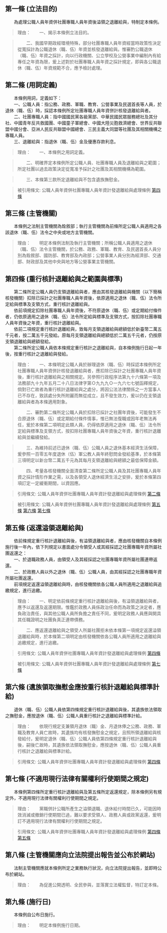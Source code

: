 第一條 (立法目的)
-----------------
　　為處理公職人員年資併社團專職人員年資後溢領之退離給與，特制定本條例。  
> 理由：　　一、揭示本條例立法目的。

> 　　二、我國早期政經環境特殊，部分社團專職人員年資經當時政策性決定從寬採計為公職退休（職、伍）年資並核發退離給與。惟審酌公職退休（職、伍）年資之採計，向以行政機關、公立學校及公營事業中編制內有給專任之年資為限，爰上述對於社團專職人員年資之採計規定，即與各公職退休（職、伍）年資規範不合，應予檢討處理。



第二條 (用詞定義)
-----------------
　　本條例用詞，定義如下：  
　　一、公職人員：指公務、政務、軍職、教育、公營事業及民選首長等人員，於退休（職、伍）時，採認本條例所定社團專職人員年資併計核發退離給與者。  
　　二、社團專職人員：指中國國民黨各級黨部、中華民國民眾服務總社及其分社、中國青年反共救國團、中國童子軍總會、中國大陸災胞救濟總會、世界反共聯盟中國分會、亞洲人民反共聯盟中國總會、三民主義大同盟等社團及其相關機構之專職人員。  
　　三、退離給與：指退休（職、伍）金及優惠存款利息。  
> 理由：　　一、本條例之用詞定義。

> 　　二、明確界定本條例所定公職人員、社團專職人員及退離給與之範圍；所定社團以過去政策決定從寬准予採計之社團及其相關機構為範圍。

> 　　三、本條第三款所定退離給與不包含遺族撫慰金。

> 被引用條文: 公職人員年資併社團專職人員年資計發退離給與處理條例 [第四條](../../國家發展/黨政關係/公職人員年資併社團專職人員年資計發退離給與處理條例.md#第四條-重行核計退離給與之範圍與標準)



第三條 (主管機關)
-----------------
　　本條例之法制主管機關為銓敘部；執行主管機關為前條所定公職人員適用之各該退休（職、伍）法令之中央或地方主管機關。  
> 理由：　　明定本條例法制及執行主管機關；所稱公職人員適用之退休（職、伍）法令主管機關，於公務、政務、軍職、教育、及民選首長人員分別為銓敘部、國防部、教育部及內政部；公營事業人員分別為經濟部、交通部、財政部及其他中央與地方等公營事業主管機關。



第四條 (重行核計退離給與之範圍與標準)
-------------------------------------
　　第二條所定公職人員仍支領退離給與者，應由其核發退離給與機關（以下簡稱核發機關）扣除已採計之社團專職人員年資後，依原適用之退休（職、伍）法令所定給與標準及支領方式，重行核計退離給與。  
　　依前項規定扣除社團專職人員年資後，不符原退休（職、伍）或定期給付條件者，仍依原適用之退休（職、伍）法令所定給與標準及支領方式，按扣除社團專職人員年資後之年資，重行核計退離給與。  
　　依前二項規定重行核計退離給與，致每月支領退離給與總額低於新臺幣二萬五千元者，按二萬五千元發給。原每月支領退離給與總額低於二萬五千元者，仍按原支領退離給與總額發給。  
　　第二條所定公職人員依本條規定重行核計之退離給與，自本條例施行日起一年後，按重行核計之退離給與發給。  
> 理由：　　一、本條明定公職人員於辦理退休（職、伍）時採認本條例所定社團專職人員年資併計核發退離給與者，應扣除已採計之社團專職人員年資後，重行核計退離給與之相關規定。另參照行政程序法第九十六條第一項及法務部九十九年五月二十八日法律字第Ｏ九九九Ｏ一九六七七號函釋規定，倘對已亡故者為重行核計退離給與之處分，將因公法法律關係之一方當事人已不存在，致該處分失所附麗而無從成立，且不發生效力，爰以仍在支領退離給與者為本條適用對象。

> 　　二、審酌第二條所定公職人員於扣除已採計之社團年資後，可能發生不合原退休（職、伍）或定期給付條件情事，惟已無法復職或因年老無法再任，爰於本條第二項明定此類人員，仍得依原適用之退休（職、伍）法令所定給與標準及支領方式，按扣除社團專職人員年資後之年資，重行核計退離給與並繼續發給。

> 　　三、為維持前述已退休（職、伍）公職人員之退休基本經濟生活保障，爰參照一百零五年度退休（伍）軍公教人員年終慰問金發給基準，於本條第三項明定以新台幣二萬五千元為其每月支領退離給與總額之最低保障金額。

> 　　四、考量各核發機關全面清查第二條所定公職人員及其社團專職人員年資之採計情形作業之需，以及各領受人退休經濟生活之安排，爰於本條第四項訂定一定緩衝期間，以資因應。

> 引用條文: 公職人員年資併社團專職人員年資計發退離給與處理條例 [第二條](../../國家發展/黨政關係/公職人員年資併社團專職人員年資計發退離給與處理條例.md#第二條-用詞定義)

> 被引用條文: 公職人員年資併社團專職人員年資計發退離給與處理條例 [第五條](../../國家發展/黨政關係/公職人員年資併社團專職人員年資計發退離給與處理條例.md#第五條-返還溢領退離給與) [第六條](../../國家發展/黨政關係/公職人員年資併社團專職人員年資計發退離給與處理條例.md#第六條-遺族領取撫慰金應按重行核計退離給與標準計給) [第七條](../../國家發展/黨政關係/公職人員年資併社團專職人員年資計發退離給與處理條例.md#第七條-不適用現行法律有關權利行使期間之規定)



第五條 (返還溢領退離給與)
-------------------------
　　依前條規定重行核計退離給與後，有溢領退離給與者，應由核發機關自本條例施行後一年內，依下列規定以書面處分令領受人或其經採認之社團專職年資所屬社團返還之：  
　　一、於退職政務人員，由領受人及其經採認之社團專職年資所屬社團連帶返還。  
　　二、於政務人員以外之退休（職、伍）公職人員，由其經採認之社團專職年資所屬社團返還。  
　　前項規定返還溢領退離給與時，由核發機關依各公職人員所適用之退離給與追繳規定，進行追繳。  
> 理由：　　一、明定依前條規定重行核計退離給與後，有溢領退離給與者，應予以返還及返還期限。惟鑑於政務人員係政治任命而為政策之決定者，應負政治責任，與其他公職人員所負擔之責任不同，爰明定政務人員應與開具其任職證明之社團負真正連帶債務。

> 　　二、應返還退離給與之領受人所屬社團拒未依本條第一項規定返還溢領退離給與時，於本條第二項明定由核發機關依各公職人員所適用之退離給與追繳規定，進行追繳。

> 引用條文: 公職人員年資併社團專職人員年資計發退離給與處理條例 [第四條](../../國家發展/黨政關係/公職人員年資併社團專職人員年資計發退離給與處理條例.md#第四條-重行核計退離給與之範圍與標準)

> 被引用條文: 公職人員年資併社團專職人員年資計發退離給與處理條例 [第七條](../../國家發展/黨政關係/公職人員年資併社團專職人員年資計發退離給與處理條例.md#第七條-不適用現行法律有關權利行使期間之規定)



第六條 (遺族領取撫慰金應按重行核計退離給與標準計給)
---------------------------------------------------
　　退休（職、伍）公職人員依第四條規定重行核計退離給與後，其遺族依法領取之撫慰金，應按退休（職、伍）公職人員重行核計之退離給與標準計給。  
> 理由：　　依現行規定支兼領月退休（職）金、月退休俸之公務、政務、軍職及教育人員亡故時，其遺族均有核發撫慰金之規定，且照所領退離給與核發給付，爰明定退休（職、伍）公職人員依第四條規定重行核計退離給與後，嗣後亡故時，其遺族依法領取撫慰金，應按退休（職、伍）公職人員重行核計之退離給與標準計給。

> 引用條文: 公職人員年資併社團專職人員年資計發退離給與處理條例 [第四條](../../國家發展/黨政關係/公職人員年資併社團專職人員年資計發退離給與處理條例.md#第四條-重行核計退離給與之範圍與標準)



第七條 (不適用現行法律有關權利行使期間之規定)
---------------------------------------------
　　本條例第四條所定重行核計退離給與及第五條所定返還規定，除本條例另有規定外，不適用現行法律有關權利行使期間之規定。  
> 理由：　　黨職併計公職所產生之溢領退職、退休給付時間已久，可能因時效消滅或撤銷行使期間已過，難以要求受領人、政務人員或政黨返還，爰明訂不適用現行法律有關權利行使期間之規定。

> 引用條文: 公職人員年資併社團專職人員年資計發退離給與處理條例 [第四條](../../國家發展/黨政關係/公職人員年資併社團專職人員年資計發退離給與處理條例.md#第四條-重行核計退離給與之範圍與標準) [第五條](../../國家發展/黨政關係/公職人員年資併社團專職人員年資計發退離給與處理條例.md#第五條-返還溢領退離給與)



第八條 (主管機關應向立法院提出報告並公布於網站)
-----------------------------------------------
　　法制主管機關應就本條例所定之業務執行狀況，向立法院提出報告，並即時公布於網站。  
> 理由：　　為促進公開透明、全民參與，並落實立法權監督，特訂定本條。



第九條 (施行日)
---------------
　　本條例自公布日施行。  
> 理由：　　明定本條例施行日期。